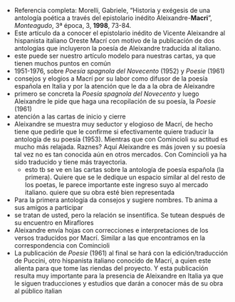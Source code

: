 - Referencia completa: Morelli, Gabriele, “Historia y exégesis de una antología poética a través del epistolario inédito Aleixandre-**Macri**”, _Monteagudo_, 3ª época, 3, **1998**, 73-84.
- Este artículo da a conocer el epistolario inédito de Vicente Aleixandre al hispanista italiano Oreste Macrí con motivo de la publicación de dos antologías que incluyeron la poesía de Aleixandre traducida al italiano.
- este puede ser nuestro artículo modelo para nuestras cartas, ya que tienen muchos puntos en común
- 1951-1976, sobre *Poesía spagnola del Novecento* (1952) y *Poesie* (1961)
- consejos y elogios a Macrí por su labor como difusor de la poesía española en Italia y por la atención que le da a la obra de Aleixandre
- primero se concreta la *Poesía spagnola del Novecento* y luego Aleixandre le pide que haga una recopilación de su poesía, la *Poesie* (1961)
- atención a las cartas de inicio y cierre
- Aleixandre se muestra muy seductor y elogioso de Macrí, de hecho tiene que pedirle que le confirme si efectivamente quiere traducir la antología de su poesía (1953). Mientras que con Comincioli su actitud es mucho más relajada. Raznes? Aquí Aleixandre es más joven y su poesía tal vez no es tan conocida aún en otros mercados. Con Comincioli ya ha sido traducido y tiene más trayectoria.
	- esto tb se ve en las cartas sobre la antología de poesía española (la primera). Quiere que se le dedique un espacio similar al del resto de los poetas, le parece importante este ingreso suyo al mercado italiano. quiere que su obra esté bien representada
- Para la primera antología da consejos y sugiere nombres. Tb anima a sus amigos a participar
- se tratan de usted, pero la relación se insentifica. Se tutean después de su encuentro en Miraflores
- Aleixandre envía hojas con correcciones e interpretaciones de los versos traducidos por Macrí. Similar a las que encontramos en la correspondencia con Comincioli
- La publicación de  *Poesie* (1961) al final se hará con la edición/traducción de Puccini, otro hispanista italiano conocido de Macrí, a quien este alienta para que tome las riendas del proyecto. Y esta publicación resulta muy importante para la presencia de Aleixandre en Italia ya que le siguen traducciones y estudios que darán a conocer más de su obra al público italian